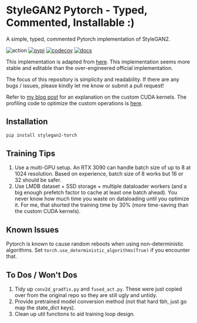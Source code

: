 # StyleGAN2 Pytorch - Typed, Commented, Installable :)

A simple, typed, commented Pytorch implementation of StyleGAN2.

![action](https://img.shields.io/github/workflow/status/ppeetteerrs/stylegan2-torch/build?logo=githubactions&logoColor=white)
[![pypi](https://img.shields.io/pypi/v/stylegan2-torch.svg)](https://pypi.python.org/pypi/stylegan2-torch)
[![codecov](https://img.shields.io/codecov/c/github/ppeetteerrs/stylegan2-torch?label=codecov&logo=codecov)](https://app.codecov.io/gh/ppeetteerrs/stylegan2-torch)
[![docs](https://img.shields.io/github/deployments/ppeetteerrs/stylegan2-torch/github-pages?label=docs&logo=readthedocs)](https://ppeetteerrs.github.io/stylegan2-torch)

This implementation is adapted from [here](https://github.com/rosinality/stylegan2-pytorch). This implementation seems more stable and editable than the over-engineered official implementation.

The focus of this repository is simplicity and readability. If there are any bugs / issues, please kindly let me know or submit a pull request!

Refer to [my blog post](https://ppeetteerrsx.com/post/cuda/stylegan_cuda_kernels/) for an explanation on the custom CUDA kernels. The profiling code to optimize the custom operations is [here](https://github.com/ppeetteerrs/pytorch-cuda-kernels).

## Installation

```bash
pip install stylegan2-torch
```

## Training Tips

1. Use a multi-GPU setup. An RTX 3090 can handle batch size of up to 8 at 1024 resolution. Based on experience, batch size of 8 works but 16 or 32 should be safer.
2. Use LMDB dataset + SSD storage + multiple dataloader workers (and a big enough prefetch factor to cache at least one batch ahead). You never know how much time you waste on dataloading until you optimize it. For me, that shorted the training time by 30% (more time-saving than the custom CUDA kernels).

## Known Issues

Pytorch is known to cause random reboots when using non-deterministic algorithms. Set `torch.use_deterministic_algorithms(True)` if you encounter that.

## To Dos / Won't Dos
1. Tidy up `conv2d_gradfix.py` and `fused_act.py`. These were just copied over from the original repo so they are still ugly and untidy.
2. Provide pretrained model conversion method (not that hard tbh, just go map the state_dict keys).
3. Clean up util functions to aid training loop design.